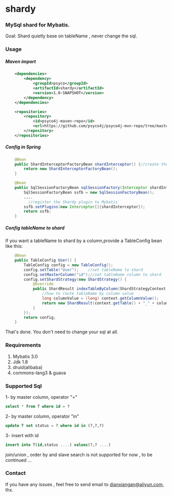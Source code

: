 # shardy

### MySql shard for Mybatis.

Goal:	Shard quietly base on tableName , never change the sql.

### Usage

##### Maven import

``` xml
 	<dependencies>
        <dependency>
            <groupId>psyco</groupId>
    		<artifactId>shardy</artifactId>
    		<version>1.0-SNAPSHOT</version>
        </dependency>
    </dependencies>

    <repositories>
        <repository>
            <id>psyco4j-maven-repo</id>
            <url>https://github.com/psyco4j/psyco4j-mvn-repo/tree/master/repository</url>
        </repository>
    </repositories>
```



##### Config in Spring

``` java
	@Bean
    public ShardInterceptorFactoryBean shardInterceptor() {//create the Shardy bean
        return new ShardInterceptorFactoryBean();
    }

    @Bean
    public SqlSessionFactoryBean sqlSessionFactory(Interceptor shardInterceptor) {
        SqlSessionFactoryBean ssfb = new SqlSessionFactoryBean();
      	....
          //register the Shardy plugin to Mybatis
        ssfb.setPlugins(new Interceptor[]{shardInterceptor});
        return ssfb;
    }
```

##### Config tableName to shard

If you want a tableName to shard by a column,provide a TableConfig bean like this:

``` java
 	@Bean
    public TableConfig User() {
        TableConfig config = new TableConfig();
        config.setTable("User");	//set tableName to shard
        config.setMasterColumn("id");//set tableName column to shard
        config.setShardStrategy(new ShardStrategy() {
            @Override
            public ShardResult indexTableByColumn(ShardStrategyContext context) {
              	//how to route tableName by column value
                long columnValue = (long) context.getColumnValue();
                return new ShardResult(context.getTable() + "_" + columnValue/10000,null);
            }
        });
        return config;
    }
```

That's done. You don't need to change your sql at all.

### Requirements

1. Mybatis 3.0
2. Jdk 1.8
3. druid(alibaba)
4. commons-lang3 & guava

### Supported Sql

1-	by master column, operator "="

``` sql
select * from T where id = ?
```

2-	by master column, operator "in"

``` sql
update T set status = ? where id in (?,?,?)
```

3-	insert with id

``` sql
insert into T(id,status ....) values(?,? ....)
```

join/union , order by and slave search is not supported for now , to be continued ...

### Contact

If you have any issues , feel free to send email to dianxiangan@aliyun.com, thx.